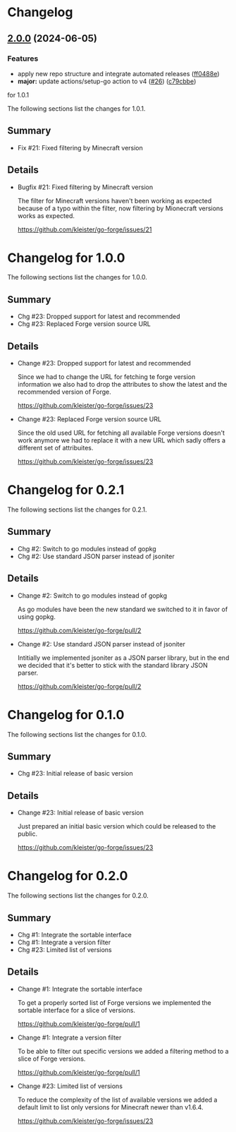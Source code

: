 # Changelog

## [2.0.0](https://github.com/kleister/go-forge/compare/v1.0.1...v2.0.0) (2024-06-05)


### Features

* apply new repo structure and integrate automated releases ([ff0488e](https://github.com/kleister/go-forge/commit/ff0488e7c1245a5ebed2bebd295347ef4e24bb70))
* **major:** update actions/setup-go action to v4 ([#26](https://github.com/kleister/go-forge/issues/26)) ([c79cbbe](https://github.com/kleister/go-forge/commit/c79cbbe047d50d38192fccbcdf46912c15fa5f7f))

for 1.0.1

The following sections list the changes for 1.0.1.

## Summary

 * Fix #21: Fixed filtering by Minecraft version

## Details

 * Bugfix #21: Fixed filtering by Minecraft version

   The filter for Minecraft versions haven't been working as expected because of a typo within the
   filter, now filtering by Mionecraft versions works as expected.

   https://github.com/kleister/go-forge/issues/21


# Changelog for 1.0.0

The following sections list the changes for 1.0.0.

## Summary

 * Chg #23: Dropped support for latest and recommended
 * Chg #23: Replaced Forge version source URL

## Details

 * Change #23: Dropped support for latest and recommended

   Since we had to change the URL for fetching te forge version information we also had to drop the
   attributes to show the latest and the recommended version of Forge.

   https://github.com/kleister/go-forge/issues/23

 * Change #23: Replaced Forge version source URL

   Since the old used URL for fetching all available Forge versions doesn't work anymore we had to
   replace it with a new URL which sadly offers a different set of attribuites.

   https://github.com/kleister/go-forge/issues/23


# Changelog for 0.2.1

The following sections list the changes for 0.2.1.

## Summary

 * Chg #2: Switch to go modules instead of gopkg
 * Chg #2: Use standard JSON parser instead of jsoniter

## Details

 * Change #2: Switch to go modules instead of gopkg

   As go modules have been the new standard we switched to it in favor of using gopkg.

   https://github.com/kleister/go-forge/pull/2

 * Change #2: Use standard JSON parser instead of jsoniter

   Intitially we implemented jsoniter as a JSON parser library, but in the end we decided that it's
   better to stick with the standard library JSON parser.

   https://github.com/kleister/go-forge/pull/2


# Changelog for 0.1.0

The following sections list the changes for 0.1.0.

## Summary

 * Chg #23: Initial release of basic version

## Details

 * Change #23: Initial release of basic version

   Just prepared an initial basic version which could be released to the public.

   https://github.com/kleister/go-forge/issues/23


# Changelog for 0.2.0

The following sections list the changes for 0.2.0.

## Summary

 * Chg #1: Integrate the sortable interface
 * Chg #1: Integrate a version filter
 * Chg #23: Limited list of versions

## Details

 * Change #1: Integrate the sortable interface

   To get a properly sorted list of Forge versions we implemented the sortable interface for a
   slice of versions.

   https://github.com/kleister/go-forge/pull/1

 * Change #1: Integrate a version filter

   To be able to filter out specific versions we added a filtering method to a slice of Forge
   versions.

   https://github.com/kleister/go-forge/pull/1

 * Change #23: Limited list of versions

   To reduce the complexity of the list of available versions we added a default limit to list only
   versions for Minecraft newer than v1.6.4.

   https://github.com/kleister/go-forge/issues/23
